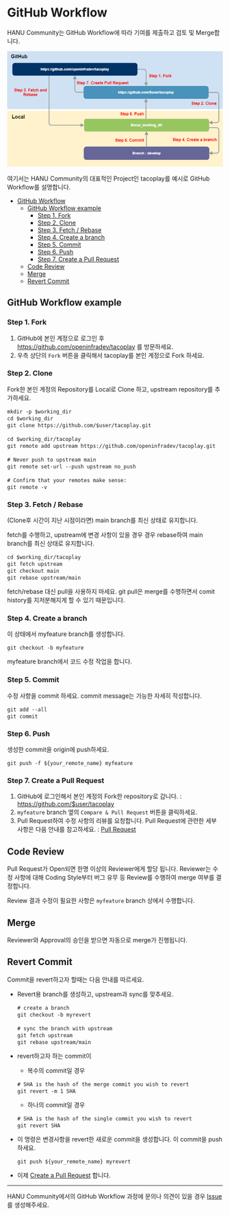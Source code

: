 # GitHub Workflow

HANU Community는 GitHub Workflow에 따라 기여를 제출하고 검토 및 Merge합니다. 

![github-workflow](../assets/images/git-workflow.png)

여기서는 HANU Community의 대표적인 Project인 tacoplay를 예시로 GitHub Workflow를 설명합니다. 

- [GitHub Workflow](#github-workflow)
  - [GitHub Workflow example](#github-workflow-example)
    - [Step 1. Fork](#step-1-fork)
    - [Step 2. Clone](#step-2-clone)
    - [Step 3. Fetch / Rebase](#step-3-fetch--rebase)
    - [Step 4. Create a branch](#step-4-create-a-branch)
    - [Step 5. Commit](#step-5-commit)
    - [Step 6. Push](#step-6-push)
    - [Step 7. Create a Pull Request](#step-7-create-a-pull-request)
  - [Code Review](#code-review)
  - [Merge](#merge)
  - [Revert Commit](#revert-commit)

## GitHub Workflow example

### Step 1. Fork 

1. GitHub에 본인 계정으로 로그인 후 https://github.com/openinfradev/tacoplay 를 방문하세요.
2. 우측 상단의 `Fork` 버튼을 클릭해서 tacoplay를 본인 계정으로 Fork 하세요. 

### Step 2. Clone

Fork한 본인 계정의 Repository를 Local로 Clone 하고, upstream repository를 추가하세요. 

```
mkdir -p $working_dir
cd $working_dir
git clone https://github.com/$user/tacoplay.git

cd $working_dir/tacoplay
git remote add upstream https://github.com/openinfradev/tacoplay.git

# Never push to upstream main
git remote set-url --push upstream no_push

# Confirm that your remotes make sense:
git remote -v
```

### Step 3. Fetch / Rebase

(Clone후 시간이 지난 시점이라면) main branch를 최신 상태로 유지합니다. 

fetch를 수행하고, upstream에 변경 사항이 있을 경우 경우 rebase하여 main branch를 최신 상태로 유지합니다.

```
cd $working_dir/tacoplay
git fetch upstream
git checkout main
git rebase upstream/main
```

fetch/rebase 대신 pull을 사용하지 마세요. git pull은 merge를 수행하면서 comit history를 지저분해지게 할 수 있기 때문입니다.  


### Step 4. Create a branch

이 상태에서 myfeature branch를 생성합니다. 

```
git checkout -b myfeature
```

myfeature branch에서 코드 수정 작업을 합니다. 


### Step 5. Commit

수정 사항을 commit 하세요. commit message는 가능한 자세히 작성합니다. 

```
git add --all
git commit
```

### Step 6. Push

생성한 commit을 origin에 push하세요.

```
git push -f ${your_remote_name} myfeature
```

### Step 7. Create a Pull Request 

1. GitHub에 로그인해서 본인 계정의 Fork한 repository로 갑니다. : https://github.com/$user/tacoplay
2. `myfeature` branch 옆의 `Compare & Pull Request` 버튼을 클릭하세요. 
3. Pull Request하여 수정 사항의 리뷰를 요청합니다. Pull Request에 관련한 세부 사항은 다음 안내를 참고하세요. : [Pull Request](pull-requests.md)

## Code Review

Pull Request가 Open되면 한명 이상의 Reviewer에게 할당 됩니다. Reviewer는 수정 사항에 대해 Coding Style부터 버그 유무 등 Review를 수행하여 merge 여부를 결정합니다. 

Review 결과 수정이 필요한 사항은 `myfeature` branch 상에서 수행합니다. 

## Merge

Reviewer와 Approval의 승인을 받으면 자동으로 merge가 진행됩니다. 

## Revert Commit

Commit을 revert하고자 할때는 다음 안내를 따르세요. 

* Revert용 branch를 생성하고, upstream과 sync를 맞추세요. 
  
  ```
  # create a branch
  git checkout -b myrevert
  
  # sync the branch with upstream
  git fetch upstream
  git rebase upstream/main
  ```

* revert하고자 하는 commit이 
  * 복수의 commit일 경우
  ```
  # SHA is the hash of the merge commit you wish to revert
  git revert -m 1 SHA
  ```
  * 하나의 commit일 경우
  ```
  # SHA is the hash of the single commit you wish to revert
  git revert SHA
  ```
* 이 명령은 변경사항을 revert한 새로운 commit을 생성합니다. 이 commit을 push하세요. 
  ```
  git push ${your_remote_name} myrevert
  ```
* 이제 [Create a Pull Request](#step-7-create-a-pull-request) 합니다. 


---

HANU Community에서의 GitHub Workflow 과정에 문의나 의견이 있을 경우 [Issue](https://github.com/openinfradev/community-draft/issues/new)를 생성해주세요. 